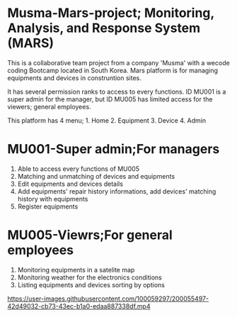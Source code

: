 # Musma-Mars-project; Monitoring, Analysis, and Response System (MARS)

This is a collaborative team project from a company 'Musma' with a wecode coding Bootcamp located in South Korea.
Mars platform is for managing equipments and devices in construntion sites.

It has several permission ranks to access to every functions.
ID MU001 is a super admin for the manager, but ID MU005 has limited access for the viewers; general employees.

This platform has 4 menu; 1. Home 2. Equipment 3. Device 4. Admin

# MU001-Super admin;For managers

1. Able to access every functions of MU005
2. Matching and unmatching of devices and equipments
3. Edit equipments and devices details
4. Add equipments' repair history informations, add devices' matching history with equipments
5. Register equipments

# MU005-Viewrs;For general employees

1. Monitoring equipments in a satelite map
2. Monitoring weather for the electronics conditions
3. Listing equipments and devices sorting by options

https://user-images.githubusercontent.com/100059297/200055497-42d49032-cb73-43ec-b1a0-edaa887338df.mp4
